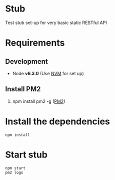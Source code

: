 # Stub
Test stub set-up for very basic static RESTful API

# Requirements
## Development
 - Node **v6.3.0** (Use [NVM](https://github.com/creationix/nvm) for set up)

## Install PM2
1. npm install pm2 -g ([PM2](https://github.com/Unitech/pm2))

# Install the dependencies
```
npm install
```

# Start stub
```
npm start
pm2 logs
```
